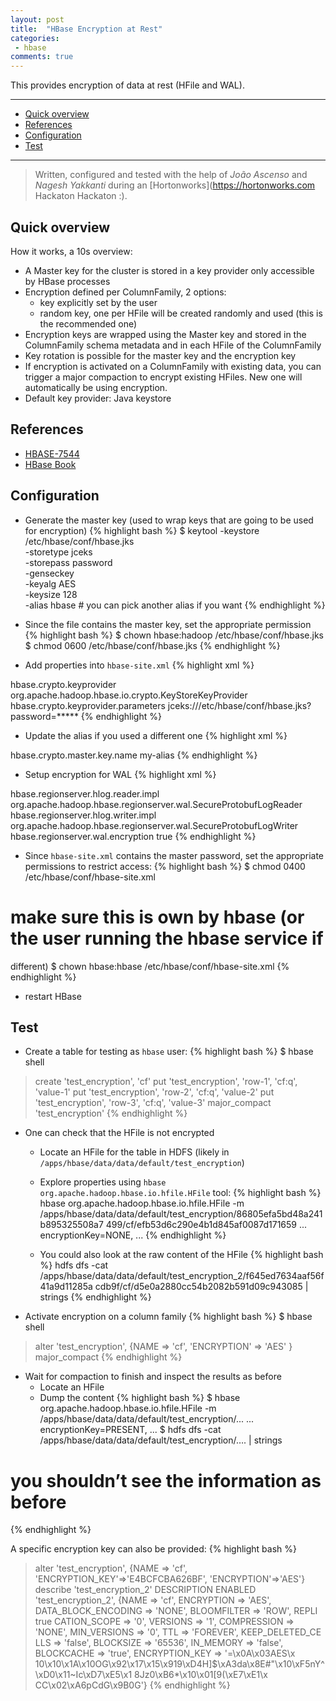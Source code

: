```yaml
---
layout: post
title:  "HBase Encryption at Rest"
categories:
 - hbase
comments: true
---
```


This provides encryption of data at rest (HFile and WAL).

----
* [Quick overview](#quick_overview)
* [References](#references)
* [Configuration](#configuration)
* [Test](#test)

----

> Written, configured and tested with the help of *João Ascenso* and *Nagesh Yakkanti* during an [Hortonworks](https://hortonworks.com Hackaton Hackaton :).

## Quick overview

How it works, a 10s overview:

* A Master key for the cluster is stored in a key provider only accessible by HBase processes
* Encryption defined per ColumnFamily, 2 options:
  * key explicitly set by the user
  * random key, one per HFile will be created randomly and used (this is the recommended one)
* Encryption keys are wrapped using the Master key and stored in the ColumnFamily schema metadata and in each HFile of the
ColumnFamily
* Key rotation is possible for the master key and the encryption key
* If encryption is activated on a ColumnFamily with existing data, you can trigger a major compaction to
encrypt existing HFiles. New one will automatically be using encryption.
* Default key provider: Java keystore

## References

* [HBASE-7544](https://issues.apache.org/jira/browse/HBASE-7544)
* [HBase Book](http://hbase.apache.org/book.html#hbase.encryption.server)

## Configuration

* Generate the master key (used to wrap keys that are going to be used for encryption)
{% highlight bash %}
$ keytool -keystore /etc/hbase/conf/hbase.jks \
    -storetype jceks \
    -storepass password \
    -genseckey \
    -keyalg AES \
    -keysize 128 \
    -alias hbase   # you can pick another alias if you want
{% endhighlight %}

* Since the file contains the master key, set the appropriate permission
{% highlight bash %}
$ chown hbase:hadoop /etc/hbase/conf/hbase.jks
$ chmod 0600 /etc/hbase/conf/hbase.jks
{% endhighlight %}

* Add properties into `hbase-site.xml`
{% highlight xml %}
<property>
    <name>hbase.crypto.keyprovider</name>
    <value>org.apache.hadoop.hbase.io.crypto.KeyStoreKeyProvider</value>
</property>
<property>
    <name>hbase.crypto.keyprovider.parameters</name>
    <value>jceks:///etc/hbase/conf/hbase.jks?password=*****</value>
</property>
{% endhighlight %}

* Update the alias if you used a different one
{% highlight xml %}
<property>
    <name>hbase.crypto.master.key.name</name>
    <value>my-alias</value>
</property>
{% endhighlight %}

* Setup encryption for WAL
{% highlight xml %}
<property>
    <name>hbase.regionserver.hlog.reader.impl</name>
    <value>org.apache.hadoop.hbase.regionserver.wal.SecureProtobufLogReader</value>
</property>
<property>
    <name>hbase.regionserver.hlog.writer.impl</name>
    <value>org.apache.hadoop.hbase.regionserver.wal.SecureProtobufLogWriter</value>
</property>
<property>
    <name>hbase.regionserver.wal.encryption</name>
    <value>true</value>
</property>
{% endhighlight %}

* Since `hbase-site.xml` contains the master password, set the appropriate permissions to restrict access:
{% highlight bash %}
$ chmod 0400 /etc/hbase/conf/hbase-site.xml
# make sure this is own by hbase (or the user running the hbase service if
different)
$ chown hbase:hbase /etc/hbase/conf/hbase-site.xml
{% endhighlight %}
* restart HBase

## Test

* Create a table for testing as `hbase` user:
{% highlight bash %}
$ hbase shell
> create 'test_encryption', 'cf'
> put 'test_encryption', 'row-1', 'cf:q', 'value-1'
> put 'test_encryption', 'row-2', 'cf:q', 'value-2'
> put 'test_encryption', 'row-3', 'cf:q', 'value-3'
> major_compact 'test_encryption'
{% endhighlight %}

* One can check that the HFile is not encrypted
  * Locate an HFile for the table in HDFS (likely in `/apps/hbase/data/data/default/test_encryption`)
  * Explore properties using `hbase org.apache.hadoop.hbase.io.hfile.HFile` tool:
{% highlight bash %}
hbase org.apache.hadoop.hbase.io.hfile.HFile -m
/apps/hbase/data/data/default/test_encryption/86805efa5bd48a241b895325508a7
499/cf/efb53d6c290e4b1d845af0087d171659
...
encryptionKey=NONE,
...
{% endhighlight %}

  * You could also look at the raw content of the HFile
{% highlight bash %}
hdfs dfs -cat
/apps/hbase/data/data/default/test_encryption_2/f645ed7634aaf56f41a9d11285a
cdb9f/cf/d5e0a2880cc54b2082b591d09c943085 | strings
{% endhighlight %}

* Activate encryption on a column family
{% highlight bash %}
$ hbase shell
> alter 'test_encryption', {NAME => 'cf', 'ENCRYPTION' => 'AES' }
> major_compact
{% endhighlight %}

* Wait for compaction to finish and inspect the results as before
  * Locate an HFile
  * Dump the content
{% highlight bash %}
$ hbase org.apache.hadoop.hbase.io.hfile.HFile -m
/apps/hbase/data/data/default/test_encryption/...
...
encryptionKey=PRESENT,
...
$ hdfs dfs -cat /apps/hbase/data/data/default/test_encryption/…. | strings
# you shouldn’t see the information as before
{% endhighlight %}

A specific encryption key can also be provided:
{% highlight bash %}
> alter 'test_encryption', {NAME => 'cf', 'ENCRYPTION_KEY'=>'E4BCFCBA626BF',
'ENCRYPTION'=>'AES'}
> describe 'test_encryption_2'
DESCRIPTION
ENABLED
'test_encryption_2', {NAME => 'cf', ENCRYPTION => 'AES', DATA_BLOCK_ENCODING =>
'NONE', BLOOMFILTER => 'ROW', REPLI true
CATION_SCOPE => '0', VERSIONS => '1', COMPRESSION => 'NONE', MIN_VERSIONS => '0', TTL
=> 'FOREVER', KEEP_DELETED_CE
LLS => 'false', BLOCKSIZE => '65536', IN_MEMORY => 'false', BLOCKCACHE => 'true',
ENCRYPTION_KEY => '=\x0A\x03AES\x
10\x10\x1A\x10OG\x92\x17\x15\x919\xD4H]$\xA3da\x8E#"\x10\xF5nY^\xD0\x11~Ic\xD7\xE5\x1
8Jz0\xB6*\x10\x01[9(\xE7\xE1\x
CC\x02\xA6pCdG\x9B0G'}
{% endhighlight %}
